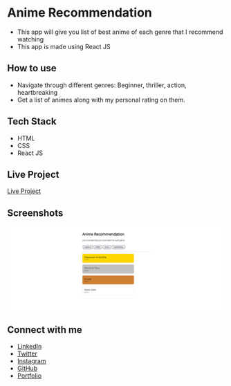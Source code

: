 # Anime Recommendation 

- This app will give you list of best anime of each genre that I recommend watching
- This app is made using React JS

## How to use

- Navigate through different genres: Beginner, thriller, action, heartbreaking
- Get a list of animes along with my personal rating on them.

## Tech Stack

- HTML
- CSS
- React JS

## Live Project

[Live Project](https://o0k1d0.csb.app/)

## Screenshots

![anime-recommendation](https://raw.githubusercontent.com/WadadParker/anime-recommendation-app/main/anime-recommendation.PNG)

## Connect with me

- [LinkedIn](https://in.linkedin.com/in/wadad-parker-5570671b5)
- [Twitter](https://twitter.com/wadadparker)
- [Instagram](https://www.instagram.com/wadad_parker/)
- [GitHub](https://github.com/WadadParker)
- [Portfolio](https://wadad-parker.netlify.app/)
